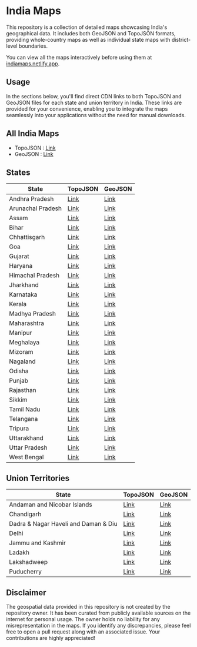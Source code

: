 # India Maps
This repository is a collection of detailed maps showcasing India's geographical data. It includes both GeoJSON and TopoJSON formats, providing whole-country maps as well as individual state maps with district-level boundaries.

You can view all the maps interactively before using them at [indiamaps.netlify.app](https://indiamaps.netlify.app).

## Usage

In the sections below, you'll find direct CDN links to both TopoJSON and GeoJSON files for each state and union territory in India. These links are provided for your convenience, enabling you to integrate the maps seamlessly into your applications without the need for manual downloads.

## All India Maps

- TopoJSON : [Link](https://cdn.jsdelivr.net/gh/udit-001/india-maps-data@dc5d493/topojson/india.json)
- GeoJSON : [Link](https://cdn.jsdelivr.net/gh/udit-001/india-maps-data@dc5d493/geojson/india.geojson)

## States

| State             | TopoJSON                                                                                       | GeoJSON                                                                                       |
|-------------------|-------------------------------------------------------------------------------------------------|-----------------------------------------------------------------------------------------------|
| Andhra Pradesh    | [Link](https://cdn.jsdelivr.net/gh/udit-001/india-maps-data@dc5d493/topojson/states/andhra-pradesh.json)     | [Link](https://cdn.jsdelivr.net/gh/udit-001/india-maps-data@dc5d493/geojson/states/andhra-pradesh.geojson)   |
| Arunachal Pradesh | [Link](https://cdn.jsdelivr.net/gh/udit-001/india-maps-data@dc5d493/topojson/states/arunachal-pradesh.json)  | [Link](https://cdn.jsdelivr.net/gh/udit-001/india-maps-data@dc5d493/geojson/states/arunachal-pradesh.geojson)|
| Assam             | [Link](https://cdn.jsdelivr.net/gh/udit-001/india-maps-data@dc5d493/topojson/states/assam.json)              | [Link](https://cdn.jsdelivr.net/gh/udit-001/india-maps-data@dc5d493/geojson/states/assam.geojson)           |
| Bihar             | [Link](https://cdn.jsdelivr.net/gh/udit-001/india-maps-data@dc5d493/topojson/states/bihar.json)              | [Link](https://cdn.jsdelivr.net/gh/udit-001/india-maps-data@dc5d493/geojson/states/bihar.geojson)           |
| Chhattisgarh      | [Link](https://cdn.jsdelivr.net/gh/udit-001/india-maps-data@dc5d493/topojson/states/chhattisgarh.json)       | [Link](https://cdn.jsdelivr.net/gh/udit-001/india-maps-data@dc5d493/geojson/states/chhattisgarh.geojson)    |
| Goa               | [Link](https://cdn.jsdelivr.net/gh/udit-001/india-maps-data@dc5d493/topojson/states/goa.json)                | [Link](https://cdn.jsdelivr.net/gh/udit-001/india-maps-data@dc5d493/geojson/states/goa.geojson)             |
| Gujarat           | [Link](https://cdn.jsdelivr.net/gh/udit-001/india-maps-data@dc5d493/topojson/states/gujarat.json)            | [Link](https://cdn.jsdelivr.net/gh/udit-001/india-maps-data@dc5d493/geojson/states/gujarat.geojson)         |
| Haryana           | [Link](https://cdn.jsdelivr.net/gh/udit-001/india-maps-data@dc5d493/topojson/states/haryana.json)            | [Link](https://cdn.jsdelivr.net/gh/udit-001/india-maps-data@dc5d493/geojson/states/haryana.geojson)         |
| Himachal Pradesh  | [Link](https://cdn.jsdelivr.net/gh/udit-001/india-maps-data@dc5d493/topojson/states/himachal-pradesh.json)   | [Link](https://cdn.jsdelivr.net/gh/udit-001/india-maps-data@dc5d493/geojson/states/himachal-pradesh.geojson)|
| Jharkhand         | [Link](https://cdn.jsdelivr.net/gh/udit-001/india-maps-data@dc5d493/topojson/states/jharkhand.json)          | [Link](https://cdn.jsdelivr.net/gh/udit-001/india-maps-data@dc5d493/geojson/states/jharkhand.geojson)       |
| Karnataka         | [Link](https://cdn.jsdelivr.net/gh/udit-001/india-maps-data@dc5d493/topojson/states/karnataka.json)          | [Link](https://cdn.jsdelivr.net/gh/udit-001/india-maps-data@dc5d493/geojson/states/karnataka.geojson)       |
| Kerala            | [Link](https://cdn.jsdelivr.net/gh/udit-001/india-maps-data@dc5d493/topojson/states/kerala.json)             | [Link](https://cdn.jsdelivr.net/gh/udit-001/india-maps-data@dc5d493/geojson/states/kerala.geojson)          |
| Madhya Pradesh    | [Link](https://cdn.jsdelivr.net/gh/udit-001/india-maps-data@dc5d493/topojson/states/madhya-pradesh.json)     | [Link](https://cdn.jsdelivr.net/gh/udit-001/india-maps-data@dc5d493/geojson/states/madhya-pradesh.geojson) |
| Maharashtra       | [Link](https://cdn.jsdelivr.net/gh/udit-001/india-maps-data@dc5d493/topojson/states/maharashtra.json)        | [Link](https://cdn.jsdelivr.net/gh/udit-001/india-maps-data@dc5d493/geojson/states/maharashtra.geojson)    |
| Manipur           | [Link](https://cdn.jsdelivr.net/gh/udit-001/india-maps-data@dc5d493/topojson/states/manipur.json)            | [Link](https://cdn.jsdelivr.net/gh/udit-001/india-maps-data@dc5d493/geojson/states/manipur.geojson)        |
| Meghalaya         | [Link](https://cdn.jsdelivr.net/gh/udit-001/india-maps-data@dc5d493/topojson/states/meghalaya.json)          | [Link](https://cdn.jsdelivr.net/gh/udit-001/india-maps-data@dc5d493/geojson/states/meghalaya.geojson)      |
| Mizoram           | [Link](https://cdn.jsdelivr.net/gh/udit-001/india-maps-data@dc5d493/topojson/states/mizoram.json)            | [Link](https://cdn.jsdelivr.net/gh/udit-001/india-maps-data@dc5d493/geojson/states/mizoram.geojson)        |
| Nagaland          | [Link](https://cdn.jsdelivr.net/gh/udit-001/india-maps-data@dc5d493/topojson/states/nagaland.json)           | [Link](https://cdn.jsdelivr.net/gh/udit-001/india-maps-data@dc5d493/geojson/states/nagaland.geojson)       |
| Odisha            | [Link](https://cdn.jsdelivr.net/gh/udit-001/india-maps-data@dc5d493/topojson/states/odisha.json)             | [Link](https://cdn.jsdelivr.net/gh/udit-001/india-maps-data@dc5d493/geojson/states/odisha.geojson)         |
| Punjab            | [Link](https://cdn.jsdelivr.net/gh/udit-001/india-maps-data@dc5d493/topojson/states/punjab.json)             | [Link](https://cdn.jsdelivr.net/gh/udit-001/india-maps-data@dc5d493/geojson/states/punjab.geojson)         |
| Rajasthan         | [Link](https://cdn.jsdelivr.net/gh/udit-001/india-maps-data@dc5d493/topojson/states/rajasthan.json)          | [Link](https://cdn.jsdelivr.net/gh/udit-001/india-maps-data@dc5d493/geojson/states/rajasthan.geojson)      |
| Sikkim            | [Link](https://cdn.jsdelivr.net/gh/udit-001/india-maps-data@dc5d493/topojson/states/sikkim.json)             | [Link](https://cdn.jsdelivr.net/gh/udit-001/india-maps-data@dc5d493/geojson/states/sikkim.geojson)         |
| Tamil Nadu        | [Link](https://cdn.jsdelivr.net/gh/udit-001/india-maps-data@dc5d493/topojson/states/tamil-nadu.json)         | [Link](https://cdn.jsdelivr.net/gh/udit-001/india-maps-data@dc5d493/geojson/states/tamil-nadu.geojson)     |
| Telangana         | [Link](https://cdn.jsdelivr.net/gh/udit-001/india-maps-data@dc5d493/topojson/states/telangana.json)          | [Link](https://cdn.jsdelivr.net/gh/udit-001/india-maps-data@dc5d493/geojson/states/telangana.geojson)      |
| Tripura           | [Link](https://cdn.jsdelivr.net/gh/udit-001/india-maps-data@dc5d493/topojson/states/tripura.json)            | [Link](https://cdn.jsdelivr.net/gh/udit-001/india-maps-data@dc5d493/geojson/states/tripura.geojson)        |
| Uttarakhand       | [Link](https://cdn.jsdelivr.net/gh/udit-001/india-maps-data@dc5d493/topojson/states/uttarakhand.json)        | [Link](https://cdn.jsdelivr.net/gh/udit-001/india-maps-data@dc5d493/geojson/states/uttarakhand.geojson)    |
| Uttar Pradesh     | [Link](https://cdn.jsdelivr.net/gh/udit-001/india-maps-data@dc5d493/topojson/states/uttar-pradesh.json)      | [Link](https://cdn.jsdelivr.net/gh/udit-001/india-maps-data@dc5d493/geojson/states/uttar-pradesh.geojson)  |
| West Bengal       | [Link](https://cdn.jsdelivr.net/gh/udit-001/india-maps-data@dc5d493/topojson/states/west-bengal.json)        | [Link](https://cdn.jsdelivr.net/gh/udit-001/india-maps-data@dc5d493/geojson/states/west-bengal.geojson)    |





## Union Territories

| State                                       | TopoJSON | GeoJSON |
|---------------------------------------------|----------|---------|
| Andaman and Nicobar Islands                | [Link](https://cdn.jsdelivr.net/gh/udit-001/india-maps-data@dc5d493/topojson/states/andaman-and-nicobar-islands.json) | [Link](https://cdn.jsdelivr.net/gh/udit-001/india-maps-data@dc5d493/geojson/states/andaman-and-nicobar-islands.geojson) |
| Chandigarh                                  | [Link](https://cdn.jsdelivr.net/gh/udit-001/india-maps-data@dc5d493/topojson/states/chandigarh.geojson) | [Link](https://cdn.jsdelivr.net/gh/udit-001/india-maps-data@dc5d493/geojson/states/chandigarh.geojson) |
| Dadra & Nagar Haveli and Daman & Diu | [Link](https://cdn.jsdelivr.net/gh/udit-001/india-maps-data@dc5d493/topojson/states/dnh-and-dd.json) | [Link](https://cdn.jsdelivr.net/gh/udit-001/india-maps-data@dc5d493/geojson/states/dnh-and-dd.geojson) |
| Delhi                                       | [Link](https://cdn.jsdelivr.net/gh/udit-001/india-maps-data@dc5d493/topojson/states/delhi.geojson) | [Link](https://cdn.jsdelivr.net/gh/udit-001/india-maps-data@dc5d493/geojson/states/delhi.geojson) |
| Jammu and Kashmir | [Link](https://cdn.jsdelivr.net/gh/udit-001/india-maps-data@dc5d493/topojson/states/jammu-and-kashmir.json)  | [Link](https://cdn.jsdelivr.net/gh/udit-001/india-maps-data@dc5d493/geojson/states/jammu-and-kashmir.geojson) |
| Ladakh | [Link](https://cdn.jsdelivr.net/gh/udit-001/india-maps-data@dc5d493/topojson/states/ladakh.json)  | [Link](https://cdn.jsdelivr.net/gh/udit-001/india-maps-data@dc5d493/geojson/states/ladakh.geojson)|
| Lakshadweep                                 | [Link](https://cdn.jsdelivr.net/gh/udit-001/india-maps-data@dc5d493/topojson/states/lakshadweep.geojson) | [Link](https://cdn.jsdelivr.net/gh/udit-001/india-maps-data@dc5d493/geojson/states/lakshadweep.geojson) |
| Puducherry                                  | [Link](https://cdn.jsdelivr.net/gh/udit-001/india-maps-data@dc5d493/topojson/states/puducherry.geojson) | [Link](https://cdn.jsdelivr.net/gh/udit-001/india-maps-data@dc5d493/geojson/states/puducherry.geojson) |

## Disclaimer

The geospatial data provided in this repository is not created by the repository owner. It has been curated from publicly available sources on the internet for personal usage. The owner holds no liability for any misrepresentation in the maps. If you identify any discrepancies, please feel free to open a pull request along with an associated issue. Your contributions are highly appreciated!
